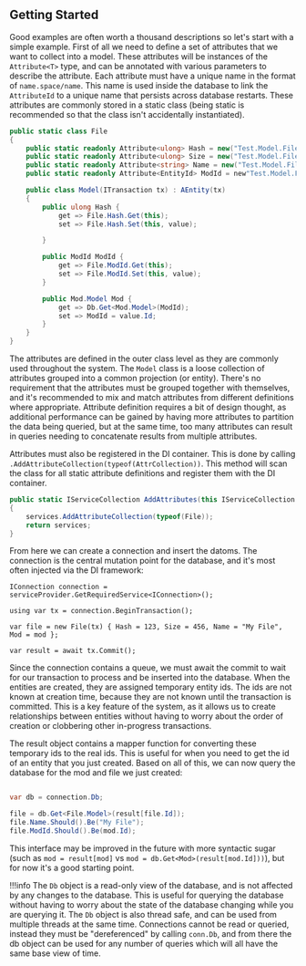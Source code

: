 ﻿---
hide:
  - toc
---

## Getting Started

Good examples are often worth a thousand descriptions so let's start with a simple example. First of all we need to define a set
of attributes that we want to collect into a model. These attributes will be instances of the `Attribute<T>` type, and can be
annotated with various parameters to describe the attribute. Each attribute must have a unique name in the format of
`name.space/name`. This name is used inside the database to link the `AttributeId` to a unique name that persists across
database restarts. These attributes are commonly stored in a static class (being static is recommended so that the class isn't
accidentally instantiated).


```csharp
public static class File
{
    public static readonly Attribute<ulong> Hash = new("Test.Model.File/Hash", isIndexed: true);
    public static readonly Attribute<ulong> Size = new("Test.Model.File/Size");
    public static readonly Attribute<string> Name = new("Test.Model.File/Name", noHistory: true);
    public static readonly Attribute<EntityId> ModId = new"Test.Model.File/ModId", cardinality: Cardinality.Many);

    public class Model(ITransaction tx) : AEntity(tx)
    {
        public ulong Hash {
            get => File.Hash.Get(this);
            set => File.Hash.Set(this, value);

        }

        public ModId ModId {
            get => File.ModId.Get(this);
            set => File.ModId.Set(this, value);
        }

        public Mod.Model Mod {
            get => Db.Get<Mod.Model>(ModId);
            set => ModId = value.Id;
        }
    }
}
```

The attributes are defined in the outer class level as they are commonly used throughout the system. The `Model` class is a
loose collection of attributes grouped into a common projection (or entity). There's no requirement that the attributes
must be grouped together with themselves, and it's recommended to mix and match attributes from different definitions where
appropriate. Attribute definition requires a bit of design thought, as additional performance can be gained by having more
attributes to partition the data being queried, but at the same time, too many attributes can result in queries needing
to concatenate results from multiple attributes.

Attributes must also be registered in the DI container. This is done by calling `.AddAttributeCollection(typeof(AttrCollection))`.
This method will scan the class for all static attribute definitions and register them with the DI container.

```csharp
public static IServiceCollection AddAttributes(this IServiceCollection services)
{
    services.AddAttributeCollection(typeof(File));
    return services;
}
```

From here we can create a connection and insert the datoms. The connection is the central mutation point for the database,
and it's most often injected via the DI framework:

```
IConnection connection = serviceProvider.GetRequiredService<IConnection>();

using var tx = connection.BeginTransaction();

var file = new File(tx) { Hash = 123, Size = 456, Name = "My File", Mod = mod };

var result = await tx.Commit();
```

Since the connection contains a queue, we must await the commit to wait for our transaction to process and be inserted into the database.
When the entities are created, they are assigned temporary entity ids. The ids are not known at creation time, because they
are not known until the transaction is committed. This is a key feature of the system, as it allows us to create relationships
between entities without having to worry about the order of creation or clobbering other in-progress transactions.

The result object contains a mapper function for converting these temporary ids to the real ids. This is useful for when you
need to get the id of an entity that you just created. Based on all of this, we can now query the database for the mod and
file we just created:

```csharp

var db = connection.Db;

file = db.Get<File.Model>(result[file.Id]);
file.Name.Should().Be("My File");
file.ModId.Should().Be(mod.Id);
```

This interface may be improved in the future with more syntactic sugar (such as `mod = result[mod]` vs `mod = db.Get<Mod>(result[mod.Id]))`), but for now it's a good starting point.

!!!info
    The `Db` object is a read-only view of the database, and is not affected by any changes to the database. This is useful for
    querying the database without having to worry about the state of the database changing while you are querying it. The `Db`
    object is also thread safe, and can be used from multiple threads at the same time. Connections cannot be read or queried,
    instead they must be "dereferenced" by calling `conn.Db`, and from there the db object can be used for any number of queries
    which will all have the same base view of time.



